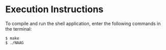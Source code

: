 # Execution Instructions
To compile and run the shell application, enter the following commands in the terminal:
```
$ make
$ ./NAAG
```